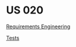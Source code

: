 # US 020

[Requirements Engineering](01.requirements-engineering/readme.md)

[Tests](../../userStories/us020/02.tests/us20tests.md)